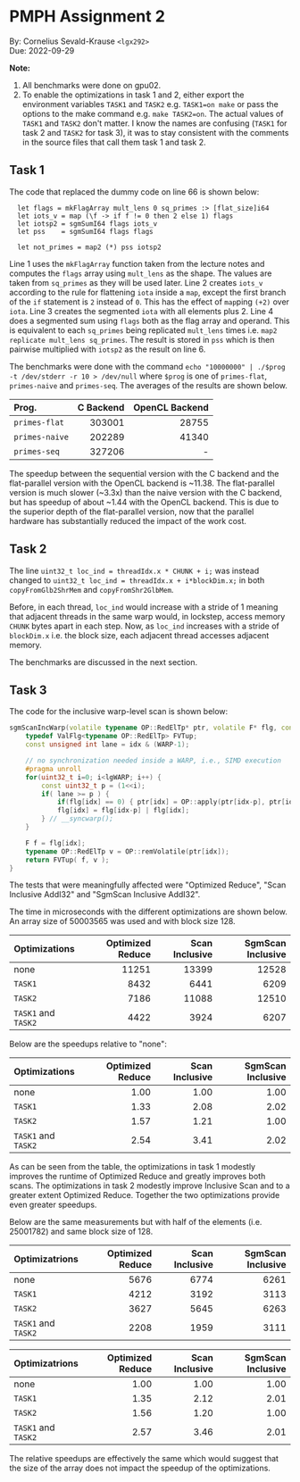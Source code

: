 PMPH Assignment 2
=================

By: Cornelius Sevald-Krause `<lgx292>`  
Due: 2022-09-29

**Note:**

1. All benchmarks were done on gpu02.
2. To enable the optimizations in task 1 and 2, either export the environment
   variables `TASK1` and `TASK2` e.g. `TASK1=on make` or pass the options to the
   make command e.g. `make TASK2=on`. The actual values of `TASK1` and `TASK2`
   don't matter.
   I know the names are confusing (`TASK1` for task 2 and `TASK2` for task 3),
   it was to stay consistent with the comments in the source files that call
   them task 1 and task 2.

Task 1
------

The code that replaced the dummy code on line 66 is shown below:

```futhark
  let flags = mkFlagArray mult_lens 0 sq_primes :> [flat_size]i64
  let iots_v = map (\f -> if f != 0 then 2 else 1) flags
  let iotsp2 = sgmSumI64 flags iots_v
  let pss    = sgmSumI64 flags flags

  let not_primes = map2 (*) pss iotsp2
```

Line 1 uses the `mkFlagArray` function taken from the lecture notes and computes
the `flags` array using `mult_lens` as the shape. The values are taken from
`sq_primes` as they will be used later. Line 2 creates `iots_v` according to the
rule for flattening `iota` inside a `map`, except the first branch of the `if`
statement is `2` instead of `0`. This has the effect of `map`ping `(+2)` over
`iota`. Line 3 creates the segmented `iota` with all elements plus 2. Line 4
does a segmented sum using `flags` both as the flag array and operand. This
is equivalent to each `sq_primes` being replicated `mult_lens` times i.e.
`map2 replicate mult_lens sq_primes`. The result is stored in `pss` which is
then pairwise multiplied with `iotsp2` as the result on line 6.

The benchmarks were done with the command
`echo "10000000" | ./$prog -t /dev/stderr -r 10 > /dev/null` where `$prog` is
one of `primes-flat`, `primes-naive` and `primes-seq`.
The averages of the results are shown below.

| Prog.          | C Backend | OpenCL Backend |
|:---------------|----------:|---------------:|
| `primes-flat`  |    303001 |          28755 |
| `primes-naive` |    202289 |          41340 |
| `primes-seq`   |    327206 |              - |

The speedup between the sequential version with the C backend and the
flat-parallel version with the OpenCL backend is ~11.38.
The flat-parallel version is much slower (~3.3x) than the naive version with the
C backend, but has speedup of about ~1.44 with the OpenCL backend.
This is due to the superior depth of the flat-parallel version, now that the
parallel hardware has substantially reduced the impact of the work cost.

Task 2
------

The line `uint32_t loc_ind = threadIdx.x * CHUNK + i;` was instead changed to
`uint32_t loc_ind = threadIdx.x + i*blockDim.x;` in both `copyFromGlb2ShrMem`
and `copyFromShr2GlbMem`.

Before, in each thread, `loc_ind` would increase with a stride of 1 meaning that
adjacent threads in the same warp would, in lockstep, access memory `CHUNK`
bytes apart in each step.
Now, as `loc_ind` increases with a stride of `blockDim.x` i.e. the block size,
each adjacent thread accesses adjacent memory.

The benchmarks are discussed in the next section.

Task 3
------

The code for the inclusive warp-level scan is shown below:

```cpp
sgmScanIncWarp(volatile typename OP::RedElTp* ptr, volatile F* flg, const unsigned int idx) {
    typedef ValFlg<typename OP::RedElTp> FVTup;
    const unsigned int lane = idx & (WARP-1);

    // no synchronization needed inside a WARP, i.e., SIMD execution
    #pragma unroll
    for(uint32_t i=0; i<lgWARP; i++) {
        const uint32_t p = (1<<i);
        if( lane >= p ) {
            if(flg[idx] == 0) { ptr[idx] = OP::apply(ptr[idx-p], ptr[idx]); }
            flg[idx] = flg[idx-p] | flg[idx];
        } // __syncwarp();
    }

    F f = flg[idx];
    typename OP::RedElTp v = OP::remVolatile(ptr[idx]);
    return FVTup( f, v );
}
```

The tests that were meaningfully affected were "Optimized Reduce",
"Scan Inclusive AddI32" and "SgmScan Inclusive AddI32".

The time in microseconds with the different optimizations are shown below.
An array size of 50003565 was used and with block size 128.

| Optimizations       | Optimized Reduce | Scan Inclusive | SgmScan Inclusive |
|:--------------------|-----------------:|---------------:|------------------:|
| none                |            11251 |          13399 |             12528 |
| `TASK1`             |             8432 |           6441 |              6209 |
| `TASK2`             |             7186 |          11088 |             12510 |
| `TASK1` and `TASK2` |             4422 |           3924 |              6207 |

Below are the speedups relative to "none":

| Optimizations       | Optimized Reduce | Scan Inclusive | SgmScan Inclusive |
|:--------------------|-----------------:|---------------:|------------------:|
| none                |             1.00 |           1.00 |              1.00 |
| `TASK1`             |             1.33 |           2.08 |              2.02 |
| `TASK2`             |             1.57 |           1.21 |              1.00 |
| `TASK1` and `TASK2` |             2.54 |           3.41 |              2.02 |

As can be seen from the table, the optimizations in task 1 modestly improves the
runtime of Optimized Reduce and greatly improves both scans. The optimizations
in task 2 modestly improve Inclusive Scan and to a greater extent Optimized
Reduce. Together the two optimizations provide even greater speedups.

Below are the same measurements but with half of the elements (i.e. 25001782)
and same block size of 128.

| Optimizatrions      | Optimized Reduce | Scan Inclusive | SgmScan Inclusive |
|:--------------------|-----------------:|---------------:|------------------:|
| none                |             5676 |           6774 |              6261 |
| `TASK1`             |             4212 |           3192 |              3113 |
| `TASK2`             |             3627 |           5645 |              6263 |
| `TASK1` and `TASK2` |             2208 |           1959 |              3111 |

| Optimizatrions      | Optimized Reduce | Scan Inclusive | SgmScan Inclusive |
|:--------------------|-----------------:|---------------:|------------------:|
| none                |             1.00 |           1.00 |              1.00 |
| `TASK1`             |             1.35 |           2.12 |              2.01 |
| `TASK2`             |             1.56 |           1.20 |              1.00 |
| `TASK1` and `TASK2` |             2.57 |           3.46 |              2.01 |

The relative speedups are effectively the same which would suggest that the size
of the array does not impact the speedup of the optimizations.
